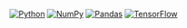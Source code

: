 

[![Python](https://img.shields.io/badge/python-3.x-blue.svg?style=flat-square)](https://www.python.org/)
[![NumPy](https://img.shields.io/badge/numpy-1.x-orange.svg?style=flat-square)](https://numpy.org/)
[![Pandas](https://shields.io/badge/pandas-1.x-green.svg?style=flat-square)](https://pandas.pydata.org/)
[![TensorFlow](https://img.shields.io/badge/tensorflow-%3E%3D-purple.svg?style=flat-square)](https://www.tensorflow.org/)

